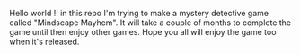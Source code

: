 Hello world !! in this repo I'm trying to make a mystery detective game called "Mindscape Mayhem". It will take a couple of months to complete the game until then enjoy other games. Hope you all will enjoy the game too when it's released.   
